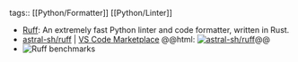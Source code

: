 tags:: [[Python/Formatter]] [[Python/Linter]]

- [Ruff](https://docs.astral.sh/ruff/): An extremely fast Python linter and code formatter, written in Rust.
- [astral-sh/ruff](https://github.com/astral-sh/ruff) | [VS Code Marketplace](https://marketplace.visualstudio.com/items?itemName=charliermarsh.ruff)
  @@html: <a href="https://github.com/astral-sh/ruff/"><img src="https://github-readme-stats-astronomer.vercel.app/api/pin/?username=astral-sh&repo=ruff&theme=tokyonight" alt="astral-sh/ruff"/></a>@@
- ![Ruff benchmarks](https://user-images.githubusercontent.com/1309177/232603514-c95e9b0f-6b31-43de-9a80-9e844173fd6a.svg)